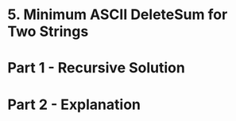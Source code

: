   # 5. Minimum ASCII DeleteSum for Two Strings
  
  # Part 1 - Recursive Solution
  
  # Part 2 - Explanation
